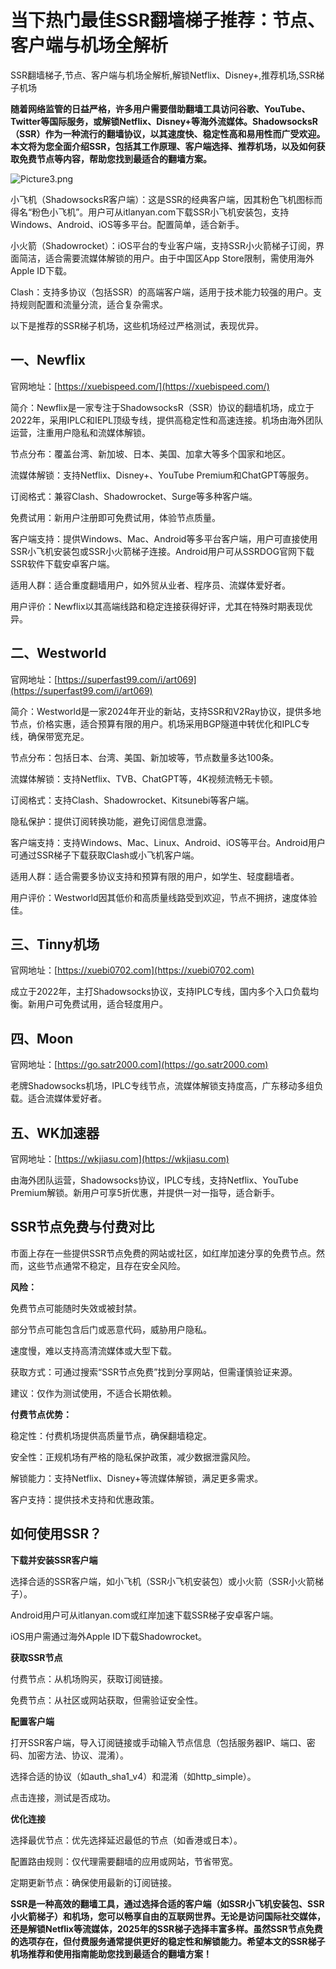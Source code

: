 # 当下热门最佳SSR翻墙梯子推荐：节点、客户端与机场全解析
SSR翻墙梯子,节点、客户端与机场全解析,解锁Netflix、Disney+,推荐机场,SSR梯子机场

**随着网络监管的日益严格，许多用户需要借助翻墙工具访问谷歌、YouTube、Twitter等国际服务，或解锁Netflix、Disney+等海外流媒体。ShadowsocksR（SSR）作为一种流行的翻墙协议，以其速度快、稳定性高和易用性而广受欢迎。本文将为您全面介绍SSR，包括其工作原理、客户端选择、推荐机场，以及如何获取免费节点等内容，帮助您找到最适合的翻墙方案。**

![Picture3.png](https://p.inari.site/usr/795/6823e4ad47f3b.png)

小飞机（ShadowsocksR客户端）：这是SSR的经典客户端，因其粉色飞机图标而得名“粉色小飞机”。用户可从itlanyan.com下载SSR小飞机安装包，支持Windows、Android、iOS等多平台。配置简单，适合新手。

小火箭（Shadowrocket）：iOS平台的专业客户端，支持SSR小火箭梯子订阅，界面简洁，适合需要流媒体解锁的用户。由于中国区App Store限制，需使用海外Apple ID下载。

Clash：支持多协议（包括SSR）的高端客户端，适用于技术能力较强的用户。支持规则配置和流量分流，适合复杂需求。

以下是推荐的SSR梯子机场，这些机场经过严格测试，表现优异。

## 一、Newflix
官网地址：[https://xuebispeed.com/](https://xuebispeed.com/)

简介：Newflix是一家专注于ShadowsocksR（SSR）协议的翻墙机场，成立于2022年，采用IPLC和IEPL顶级专线，提供高稳定性和高速连接。机场由海外团队运营，注重用户隐私和流媒体解锁。

节点分布：覆盖台湾、新加坡、日本、美国、加拿大等多个国家和地区。

流媒体解锁：支持Netflix、Disney+、YouTube Premium和ChatGPT等服务。

订阅格式：兼容Clash、Shadowrocket、Surge等多种客户端。

免费试用：新用户注册即可免费试用，体验节点质量。

客户端支持：提供Windows、Mac、Android等多平台客户端，用户可直接使用SSR小飞机安装包或SSR小火箭梯子连接。Android用户可从SSRDOG官网下载SSR软件下载安卓客户端。

适用人群：适合重度翻墙用户，如外贸从业者、程序员、流媒体爱好者。

用户评价：Newflix以其高端线路和稳定连接获得好评，尤其在特殊时期表现优异。

## 二、Westworld
官网地址：[https://superfast99.com/i/art069](https://superfast99.com/i/art069)

简介：Westworld是一家2024年开业的新站，支持SSR和V2Ray协议，提供多地节点，价格实惠，适合预算有限的用户。机场采用BGP隧道中转优化和IPLC专线，确保带宽充足。

节点分布：包括日本、台湾、美国、新加坡等，节点数量多达100条。

流媒体解锁：支持Netflix、TVB、ChatGPT等，4K视频流畅无卡顿。

订阅格式：支持Clash、Shadowrocket、Kitsunebi等客户端。

隐私保护：提供订阅转换功能，避免订阅信息泄露。

客户端支持：支持Windows、Mac、Linux、Android、iOS等平台。Android用户可通过SSR梯子下载获取Clash或小飞机客户端。

适用人群：适合需要多协议支持和预算有限的用户，如学生、轻度翻墙者。

用户评价：Westworld因其低价和高质量线路受到欢迎，节点不拥挤，速度体验佳。

## 三、Tinny机场
官网地址：[https://xuebi0702.com](https://xuebi0702.com)

成立于2022年，主打Shadowsocks协议，支持IPLC专线，国内多个入口负载均衡。新用户可免费试用，适合轻度用户。


## 四、Moon
官网地址：[https://go.satr2000.com](https://go.satr2000.com)

老牌Shadowsocks机场，IPLC专线节点，流媒体解锁支持度高，广东移动多组负载。适合流媒体爱好者。


## 五、WK加速器
官网地址：[https://wkjiasu.com](https://wkjiasu.com)

由海外团队运营，Shadowsocks协议，IPLC专线，支持Netflix、YouTube Premium解锁。新用户可享5折优惠，并提供一对一指导，适合新手。

## SSR节点免费与付费对比
市面上存在一些提供SSR节点免费的网站或社区，如红岸加速分享的免费节点。然而，这些节点通常不稳定，且存在安全风险。

**风险：**

免费节点可能随时失效或被封禁。

部分节点可能包含后门或恶意代码，威胁用户隐私。

速度慢，难以支持高清流媒体或大型下载。

获取方式：可通过搜索“SSR节点免费”找到分享网站，但需谨慎验证来源。

建议：仅作为测试使用，不适合长期依赖。

**付费节点优势：**

稳定性：付费机场提供高质量节点，确保翻墙稳定。

安全性：正规机场有严格的隐私保护政策，减少数据泄露风险。

解锁能力：支持Netflix、Disney+等流媒体解锁，满足更多需求。

客户支持：提供技术支持和优惠政策。

## 如何使用SSR？
**下载并安装SSR客户端**

选择合适的SSR客户端，如小飞机（SSR小飞机安装包）或小火箭（SSR小火箭梯子）。

Android用户可从itlanyan.com或红岸加速下载SSR梯子安卓客户端。

iOS用户需通过海外Apple ID下载Shadowrocket。

**获取SSR节点**

付费节点：从机场购买，获取订阅链接。

免费节点：从社区或网站获取，但需验证安全性。

**配置客户端**

打开SSR客户端，导入订阅链接或手动输入节点信息（包括服务器IP、端口、密码、加密方法、协议、混淆）。

选择合适的协议（如auth_sha1_v4）和混淆（如http_simple）。

点击连接，测试是否成功。

**优化连接**

选择最优节点：优先选择延迟最低的节点（如香港或日本）。

配置路由规则：仅代理需要翻墙的应用或网站，节省带宽。

定期更新节点：确保使用最新的订阅链接。

**SSR是一种高效的翻墙工具，通过选择合适的客户端（如SSR小飞机安装包、SSR小火箭梯子）和机场，您可以畅享自由的互联网世界。无论是访问国际社交媒体，还是解锁Netflix等流媒体，2025年的SSR梯子选择丰富多样。虽然SSR节点免费的选项存在，但付费服务通常提供更好的稳定性和解锁能力。希望本文的SSR梯子机场推荐和使用指南能助您找到最适合的翻墙方案！**
